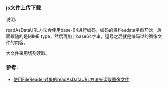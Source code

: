 ### js文件上传下载

说明:

readAsDataURL方法会使用base-64进行编码，编码的资料由data字串开始，后面跟随的是MIME type，然后再加上base64字串，逗号之后就是编码过的图像文件的内容。

大文件采用切割读取。

### 参考:

 * [使用FileReader对象的readAsDataURL方法来读取图像文件](http://blog.okbase.net/jquery2000/archive/1296.html)
 